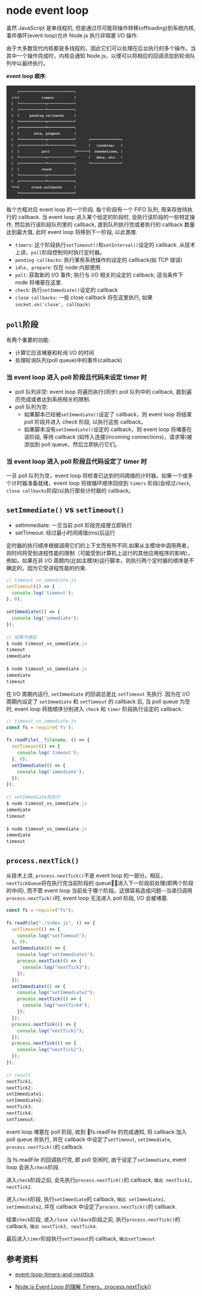 # node event loop

虽然 JavaScript 是单线程的, 但是通过尽可能将操作转移(offloading)到系统内核, 事件循环(event loop)允许 Node.js 执行非阻塞 I/O 操作.

由于大多数现代内核都是多线程的，因此它们可以处理在后台执行的多个操作。当其中一个操作完成时，内核会通知 Node.js，以便可以将相应的回调添加到轮询队列中以最终执行。

**event loop 顺序**:

![](https://github.com/tzstone/MarkdownPhotos/blob/master/node-event-loop.jpeg)

每个方框对应 event loop 的一个阶段.
每个阶段有一个 FIFO 队列, 用来存放待执行的 callback. 当 event loop 进入某个给定的阶段时, 会执行该阶段的一些特定操作, 然后执行该阶段队列里的 callback, 直到队列执行完或者执行的 callback 数量达到最大值, 此时 event loop 将移到下一阶段, 以此类推.

- `timers`: 这个阶段执行`setTimeout()`和`setInterval()`设定的 callback. 从技术上讲，`poll`阶段控制何时执行定时器。
- `pending callbacks`: 执行某些系统操作的设定的 callback(如 TCP 错误)
- `idle, prepare`: 仅在 node 内部使用.
- `poll`: 获取新的 I/O 事件; 执行与 I/O 相关的设定的 callback; 适当条件下 node 将堵塞在这里.
- `check`: 执行`setImmediate()`设定的 callback
- `close callbacks`: 一些 close callback 将在这里执行, 如果`socket.on('close', callback)`

## `poll`阶段

有两个重要的功能:

- 计算它应该堵塞和轮询 I/O 的时间
- 处理轮询队列(poll queue)中的事件(callback)

### 当 event loop 进入 poll 阶段且代码未设定 timer 时

- poll 队列非空: event loop 将遍历执行(同步) poll 队列中的 callback, 直到遍历完成或者达到系统相关的限制.
- poll 队列为空:
  - 如果脚本已经被`setImmediate()`设定了 callback，则 event loop 将结束 poll 阶段并进入 check 阶段, 以执行这些 callback。
  - 如果脚本没有`setImmediate()`设定的 callback，则 event loop 将堵塞在该阶段, 等待 callback (如传入连接(incoming connections)，请求等)被添加到 poll queue，然后立即执行它们。

### 当 event loop 进入 poll 阶段且代码设定了 timer 时

一旦 poll 队列为空，event loop 将检查已达到时间阈值的计时器。如果一个或多个计时器准备就绪，event loop 将按循环顺序回绕到 `timers` 阶段(会经过`check`, `close callbacks`阶段)以执行那些计时器的 callback。

## `setImmediate()` vs `setTimeout()`

- setImmediate: 一旦当前 poll 阶段完成便立即执行
- setTimeout: 经过最小时间阈值(ms)后运行

定时器的执行顺序根据调用它们的上下文而有所不同.如果从主模块中调用两者，则时间将受到进程性能的限制（可能受到计算机上运行的其他应用程序的影响）。
例如，如果在非 I/O 周期内(比如主模块)运行脚本，则执行两个定时器的顺序是不确定的，因为它受进程性能的约束.

```js
// timeout_vs_immediate.js
setTimeout(() => {
  console.log('timeout');
}, 0);

setImmediate(() => {
  console.log('immediate');
});

// 结果不确定
$ node timeout_vs_immediate.js
timeout
immediate

$ node timeout_vs_immediate.js
immediate
timeout
```

在 I/O 周期内运行, `setImmediate` 的回调总是比 `setTimeout` 先执行. 因为在 I/O 周期内设定了 `setImmediate` 和 `setTimeout` 的 callback 后, 当 poll queue 为空时, event loop 将按顺序分别进入 `check` 和 `timer` 阶段执行设定的 callback.

```js
// timeout_vs_immediate.js
const fs = require('fs');

fs.readFile(__filename, () => {
  setTimeout(() => {
    console.log('timeout');
  }, 0);
  setImmediate(() => {
    console.log('immediate');
  });
});

// setImmediate先执行
$ node timeout_vs_immediate.js
immediate
timeout

$ node timeout_vs_immediate.js
immediate
timeout
```

## `process.nextTick()`

从技术上讲, `process.nextTick()`不是 event loop 的一部分。相反，`nextTickQueue`将在执行完当前阶段的 queue，进入下一阶段前处理(即两个阶段的中间), 而不管 event loop 当前处于哪个阶段。这很容易造成问题--当递归调用`process.nextTick()`时, event loop 无法进入 poll 阶段, I/O 会被堵塞.

```js
const fs = require("fs");

fs.readFile("./index.js", () => {
  setTimeout(() => {
    console.log("setTimeout");
  }, 0);
  setImmediate(() => {
    console.log("setImmediate1");
    process.nextTick(() => {
      console.log("nextTick3");
    });
  });
  setImmediate(() => {
    console.log("setImmediate2");
    process.nextTick(() => {
      console.log("nextTick4");
    });
  });
  process.nextTick(() => {
    console.log("nextTick1");
  });
  process.nextTick(() => {
    console.log("nextTick2");
  });
});

// result
nextTick1;
nextTick2;
setImmediate1;
setImmediate2;
nextTick3;
nextTick4;
setTimeout;
```

event loop 堵塞在 poll 阶段, 收到 fs.readFile 的完成通知, 将 callback 加入 poll queue 并执行, 并在 callback 中设定了`setTimeout`, `setImmediate`, `process.nextTick()`的 callback.

当 fs.readFile 的回调执行完, 即 poll 空闲时, 由于设定了`setImmediate`, event loop 会进入`check`阶段.

进入`check`阶段之前, 会先执行`process.nextTick()`的 callback, `输出 nextTick1, nextTick2`.

进入`check`阶段, 执行`setImmediate`的 callback, `输出 setImmediate1, setImmediate2`, 并在 callback 中设定了`process.nextTick()`的 callback.

结束`check`阶段, 进入`close callback`阶段之前, 执行`process.nextTick()`的 callback, `输出 nextTick3, nextTick4`.

最后进入`timer`阶段执行`setTimeout`的 callback, `输出setTimeout`

## 参考资料

- [event-loop-timers-and-nexttick](https://nodejs.org/en/docs/guides/event-loop-timers-and-nexttick/)

- [Node.js Event Loop 的理解 Timers，process.nextTick()](https://cnodejs.org/topic/57d68794cb6f605d360105bf)
